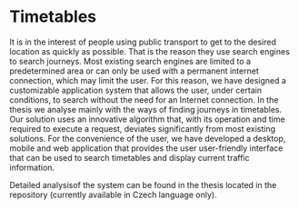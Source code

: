 # Timetables
It is in the interest of people using public transport to get to the desired location as quickly as possible. That is the reason they use search engines to search journeys. Most existing search engines are limited to a predetermined area or can only be used with a permanent internet connection, which may limit the user. For this reason, we have designed a customizable application system that allows the user, under certain conditions, to search without the need for an Internet connection. In the thesis we analyse mainly with the ways of finding journeys in timetables. Our solution uses an innovative algorithm that, with its operation and time required to execute a request, deviates significantly from most existing solutions. For the convenience of the user, we have developed a desktop, mobile and web application that provides the user user-friendly interface that can be used to search timetables and display current traffic information.

Detailed analysisof the system can be found in the thesis located in the repository (currently available in Czech language only).